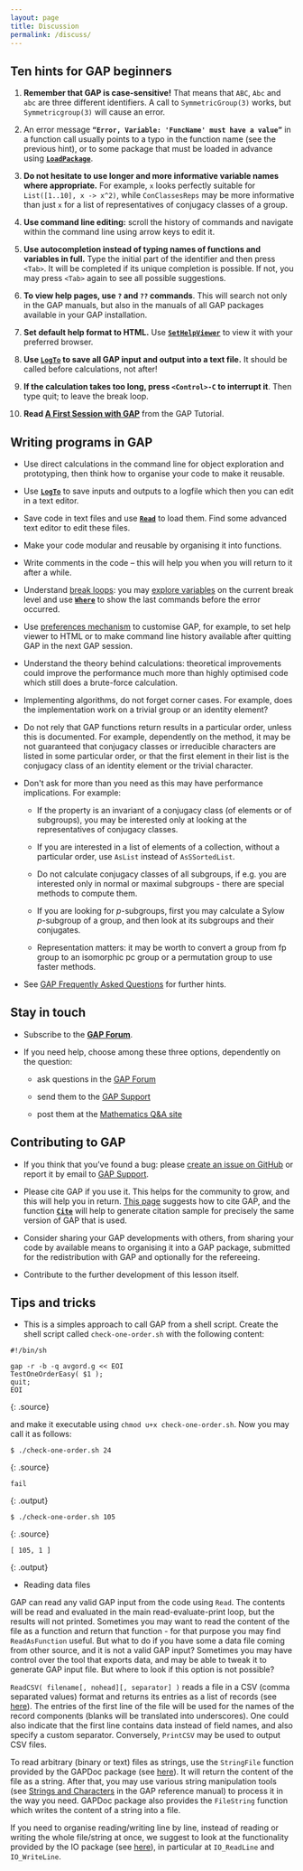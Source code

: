 ```yaml
---
layout: page
title: Discussion
permalink: /discuss/
---
```


## Ten hints for GAP beginners

1. **Remember that GAP is case-sensitive!** That means that `ABC`, `Abc` and `abc`
are three different identifiers. A call to `SymmetricGroup(3)` works, but
`Symmetricgroup(3)` will cause an error.

2. An error message **`“Error, Variable: 'FuncName' must have a value”`** in a
function call usually points to a typo in the function name (see the previous hint),
or to some package that must be loaded in advance using
[**`LoadPackage`**](https://www.gap-system.org/Manuals/doc/ref/chap76.html#X79B373A77B29D1F5).

3. **Do not hesitate to use longer and more informative variable names where
appropriate.** For example, `x` looks perfectly suitable for `List([1..10], x -> x^2)`,
while `ConClassesReps` may be more informative than just `x` for a list of
representatives of conjugacy classes of a group.

4. **Use command line editing:** scroll the history of commands and navigate within
the command line using arrow keys to edit it.

5. **Use autocompletion instead of typing names of functions and variables in full.**
Type the initial part of the identifier and then press `<Tab>`. It will be
completed if its unique completion is possible. If not, you may press `<Tab>`
again to see all possible suggestions.

6. **To view help pages, use `?` and `??` commands**. This will search not only
in the GAP manuals, but also in the manuals of all GAP packages available
in your GAP installation.

7. **Set default help format to HTML.** Use
[**`SetHelpViewer`**](https://www.gap-system.org/Manuals/doc/ref/chap2.html#X87C1BFB2826488B0)
to view it with your preferred browser.

8. **Use [**`LogTo`**](https://www.gap-system.org/Manuals/doc/ref/chap9.html#X79813A6686894960)
to save all GAP input and output into a text file.** It should be called before
calculations, not after!

9. **If the calculation takes too long, press `<Control>-C` to interrupt it**.
Then type quit; to leave the break loop.

10. **Read [A First Session with GAP](https://www.gap-system.org/Manuals/doc/tut/chap2.html)**
from the GAP Tutorial.


## Writing programs in GAP

* Use direct calculations in the command line for object exploration and prototyping,
then think how to organise your code to make it reusable.

* Use [**`LogTo`**](https://www.gap-system.org/Manuals/doc/ref/chap9.html#X79813A6686894960)
to save inputs and outputs to a logfile which then you can edit in a text editor.

* Save code in text files and use
[**`Read`**](https://www.gap-system.org/Manuals/doc/ref/chap9.html#X8373AC6B7D5F9167)
to load them. Find some advanced text editor to edit these files.

* Make your code modular and reusable by organising it into functions.

* Write comments in the code – this will help you when you will return to it after a while.

* Understand [break loops](https://www.gap-system.org/Manuals/doc/ref/chap6.html#X8593B49F8705B486):
you may [explore variables](https://www.gap-system.org/Manuals/doc/ref/chap6.html#X7EE5CF2C8419F061)
on the current break level and use
[**`Where`**](https://www.gap-system.org/Manuals/doc/ref/chap6.html#X7A7FFA2B7C1EF5A3)
to show the last commands before the error occurred.

* Use [preferences mechanism](https://www.gap-system.org/Manuals/doc/ref/chap3.html#X7FD66F977A3B02DF)
to customise GAP, for example, to set help viewer to HTML or to make command line history available
after quitting GAP in the next GAP session.

* Understand the theory behind calculations: theoretical improvements could improve
the performance much more than highly optimised code which still does a brute-force calculation.

* Implementing algorithms, do not forget corner cases. For example, does the implementation
work on a trivial group or an identity element?

* Do not rely that GAP functions return results in a particular order, unless this
is documented. For example, dependently on the method, it may be not guaranteed
that conjugacy classes or irreducible characters are listed in some particular
order, or that the first element in their list is the conjugacy class of an identity
element or the trivial character.

* Don't ask for more than you need as this may have performance implications.
For example:

    * If the property is an invariant of a conjugacy class (of elements or of
      subgroups), you may be interested only at looking at the representatives
      of conjugacy classes.

    * If you are interested in a list of elements of a collection, without a
      particular order, use `AsList` instead of `AsSSortedList`.

    * Do not calculate conjugacy classes of all subgroups, if e.g. you are
      interested only in normal or maximal subgroups - there are special
      methods to compute them.

    * If you are looking for _p_-subgroups, first you may calculate
      a Sylow _p_-subgroup of a group, and then look at its subgroups
      and their conjugates.

    * Representation matters: it may be worth to convert a group from fp group
      to an isomorphic pc group or a permutation group to use faster methods.

* See [GAP Frequently Asked Questions](https://www.gap-system.org/Faq/faq.html) for further hints.

## Stay in touch

* Subscribe to the **[GAP Forum](https://www.gap-system.org/Contacts/Forum/forum.html)**.

* If you need help, choose among these three options, dependently on the question:

    * ask questions in the [GAP Forum](https://www.gap-system.org/Contacts/Forum/forum.html)

    * send them to the [GAP Support](https://www.gap-system.org/Contacts/People/supportgroup.html)

    * post them at the [Mathematics Q&A site](https://math.stackexchange.com/questions/tagged/gap?sort=frequent&pageSize=50)


## Contributing to GAP

* If you think that you’ve found a bug: please
[create an issue on GitHub](https://github.com/gap-system/gap/issues) or
report it by email to [GAP Support](https://www.gap-system.org/Contacts/People/supportgroup.html).

* Please cite GAP if you use it. This helps for the community to grow,
and this will help you in return.
[This page](https://www.gap-system.org/Contacts/cite.html)
suggests how to cite GAP, and the function
[**`Cite`**](https://www.gap-system.org/Manuals/doc/ref/chap76.html#X79637D9A7B1AD7F7)
will help to generate citation sample for precisely the same version of GAP that is used.

* Consider sharing your GAP developments with others, from sharing your code by
available means to organising it into a GAP package, submitted for the redistribution
with GAP and optionally for the refereeing.

* Contribute to the further development of this lesson itself.


## Tips and tricks

* This is a simples approach to call GAP from a shell script. Create the shell
script called `check-one-order.sh` with the following content:

~~~
#!/bin/sh

gap -r -b -q avgord.g << EOI
TestOneOrderEasy( $1 );
quit;
EOI
~~~
{: .source}

and make it executable using `chmod u+x check-one-order.sh`. Now you may call
it as follows:

~~~
$ ./check-one-order.sh 24
~~~
{: .source}

~~~
fail
~~~
{: .output}

~~~
$ ./check-one-order.sh 105
~~~
{: .source}

~~~
[ 105, 1 ]
~~~
{: .output}

* Reading data files

GAP can read any valid GAP input from the code using `Read`. The contents will
be read and evaluated in the main read-evaluate-print loop, but the results will
not printed. Sometimes you may want to read the content of the file as a function
and return that function - for that purpose you may find `ReadAsFunction` useful.
But what to do if you have some a data file coming from other source, and it is
not a valid GAP input? Sometimes you may have control over the tool that exports
data, and may be able to tweak it to generate GAP input file. But where to look
if this option is not possible?

`ReadCSV( filename[, nohead][, separator] )` reads a file in a CSV (comma
separated values) format and returns its entries as a list of records
(see [here](https://www.gap-system.org/Manuals/doc/ref/chap10.html#X848DD7DC79363341)).
The entries of the first line of the file will be used for the names
of the record components (blanks will be translated into underscores).
One could also indicate that the first line contains data instead of
field names, and also specify a custom separator. Conversely, `PrintCSV`
may be used to output CSV files.

To read arbitrary (binary or text) files as strings, use the `StringFile`
function provided by the GAPDoc package (see
[here](https://www.gap-system.org/Manuals/pkg/GAPDoc-1.5.1/doc/chap6.html#X7E14D32181FBC3C3)).
It will return the content of the file as a string.
After that, you may use various string manipulation tools (see
[Strings and Characters](https://www.gap-system.org/Manuals/doc/ref/chap27.html)
in the GAP reference manual) to process it in the way you need. GAPDoc package
also provides the `FileString` function which writes the content of a string
into a file.

If you need to organise reading/writing line by line, instead of reading or
writing the whole file/string at once, we suggest to look at the functionality
provided by the IO package
(see [here](https://www.gap-system.org/Manuals/pkg/io-4.4.6/doc/chap4.html)),
in particular at `IO_ReadLine` and `IO_WriteLine`.

